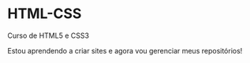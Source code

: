 # HTML-CSS
Curso de HTML5 e CSS3 

Estou aprendendo a criar sites e agora vou gerenciar meus repositórios!

